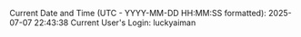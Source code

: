 Current Date and Time (UTC - YYYY-MM-DD HH:MM:SS formatted): 2025-07-07 22:43:38
Current User's Login: luckyaiman
